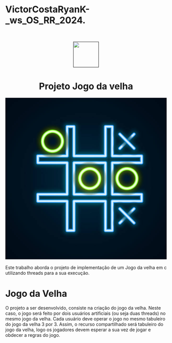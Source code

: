 # VictorCostaRyanK-_ws_OS_RR_2024.
<br />
<p align="center">
  <a href="">
    <img src="https://user-images.githubusercontent.com/49700354/114078715-a61b2f00-987f-11eb-8eef-6fd7cfc17d33.png" alt="" width="80" height="80">
  </a>
  <h1 align="center">Projeto Jogo da velha</h1>
  <p align="center">
    <img src="https://github.com/VictorH456/VictorCostaRyanK-_ws_OS_RR_2024./blob/main/Implementa%C3%A7%C3%A3o/jogodavelha.jpg">
    
  Este trabalho aborda o projeto de implementação de um Jogo da velha em c utilizando threads para a sua execução.
# Jogo da Velha
  O projeto a ser desenvolvido, consiste na criação do jogo da velha. Neste caso, o jogo será feito por
  dois usuários artificiais (ou seja duas threads) no mesmo jogo da velha. Cada usuário deve operar o
  jogo no mesmo tabuleiro do jogo da velha 3 por 3. Assim, o recurso compartilhado será tabuleiro do
  jogo da velha, logo os jogadores devem esperar a sua vez de jogar e obdecer a regras do jogo.
  </p>
    </a>
  </p>
</p>
